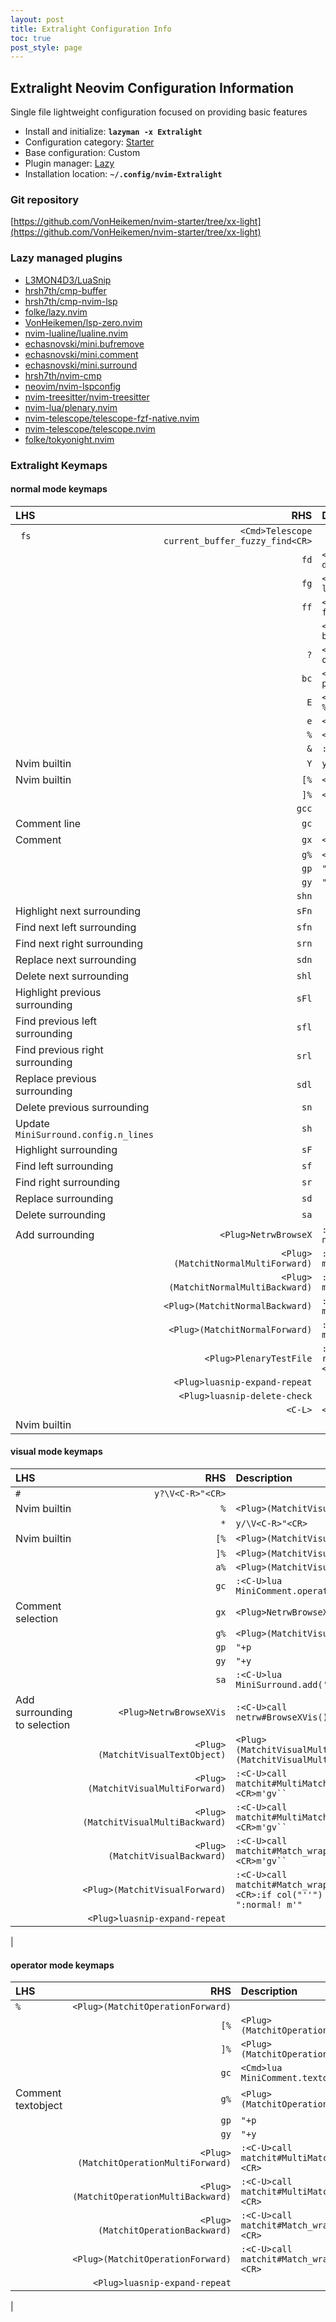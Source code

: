 ```yaml
---
layout: post
title: Extralight Configuration Info
toc: true
post_style: page
---
```


## Extralight Neovim Configuration Information

Single file lightweight configuration focused on providing basic features

- Install and initialize: **`lazyman -x Extralight`**
- Configuration category: [Starter](https://lazyman.dev/configurations/#starter-configurations)
- Base configuration:     Custom
- Plugin manager:         [Lazy](https://github.com/folke/lazy.nvim)
- Installation location:  **`~/.config/nvim-Extralight`**

### Git repository

[https://github.com/VonHeikemen/nvim-starter/tree/xx-light](https://github.com/VonHeikemen/nvim-starter/tree/xx-light)

### Lazy managed plugins

- [L3MON4D3/LuaSnip](https://github.com/L3MON4D3/LuaSnip)
- [hrsh7th/cmp-buffer](https://github.com/hrsh7th/cmp-buffer)
- [hrsh7th/cmp-nvim-lsp](https://github.com/hrsh7th/cmp-nvim-lsp)
- [folke/lazy.nvim](https://github.com/folke/lazy.nvim)
- [VonHeikemen/lsp-zero.nvim](https://github.com/VonHeikemen/lsp-zero.nvim)
- [nvim-lualine/lualine.nvim](https://github.com/nvim-lualine/lualine.nvim)
- [echasnovski/mini.bufremove](https://github.com/echasnovski/mini.bufremove.git)
- [echasnovski/mini.comment](https://github.com/echasnovski/mini.comment)
- [echasnovski/mini.surround](https://github.com/echasnovski/mini.surround.git)
- [hrsh7th/nvim-cmp](https://github.com/hrsh7th/nvim-cmp)
- [neovim/nvim-lspconfig](https://github.com/neovim/nvim-lspconfig)
- [nvim-treesitter/nvim-treesitter](https://github.com/nvim-treesitter/nvim-treesitter)
- [nvim-lua/plenary.nvim](https://github.com/nvim-lua/plenary.nvim)
- [nvim-telescope/telescope-fzf-native.nvim](https://github.com/nvim-telescope/telescope-fzf-native.nvim)
- [nvim-telescope/telescope.nvim](https://github.com/nvim-telescope/telescope.nvim)
- [folke/tokyonight.nvim](https://github.com/folke/tokyonight.nvim)

### Extralight Keymaps

#### normal mode keymaps

|  LHS  |  RHS  | Description |
| :---- | ----: | :---------- |
| <code> fs</code> | <code>&lt;Cmd&gt;Telescope current_buffer_fuzzy_find&lt;CR&gt;</code> |
 | | <code> fd</code> | <code>&lt;Cmd&gt;Telescope diagnostics&lt;CR&gt;</code> |
 | | <code> fg</code> | <code>&lt;Cmd&gt;Telescope live_grep&lt;CR&gt;</code> |
 | | <code> ff</code> | <code>&lt;Cmd&gt;Telescope find_files&lt;CR&gt;</code> |
 | | <code>  </code> | <code>&lt;Cmd&gt;Telescope buffers&lt;CR&gt;</code> |
 | | <code> ?</code> | <code>&lt;Cmd&gt;Telescope oldfiles&lt;CR&gt;</code> |
 | | <code> bc</code> | <code>&lt;Cmd&gt;lua pcall(MiniBufremove.delete)&lt;CR&gt;</code> |
 | | <code> E</code> | <code>&lt;Cmd&gt;Lexplore %:p:h&lt;CR&gt;</code> |
 | | <code> e</code> | <code>&lt;Cmd&gt;Lexplore&lt;CR&gt;</code> |
 | | <code>%</code> | <code>&lt;Plug&gt;(MatchitNormalForward)</code> |
 | | <code>&</code> | <code>:&&&lt;CR&gt;</code> |
 | Nvim builtin| <code>Y</code> | <code>y$</code> |
 | Nvim builtin| <code>[%</code> | <code>&lt;Plug&gt;(MatchitNormalMultiBackward)</code> |
 | | <code>]%</code> | <code>&lt;Plug&gt;(MatchitNormalMultiForward)</code> |
 | | <code>gcc</code> |  |
 | Comment line| <code>gc</code> |  |
 | Comment| <code>gx</code> | <code>&lt;Plug&gt;NetrwBrowseX</code> |
 | | <code>g%</code> | <code>&lt;Plug&gt;(MatchitNormalBackward)</code> |
 | | <code>gp</code> | <code>"+p</code> |
 | | <code>gy</code> | <code>"+y</code> |
 | | <code>shn</code> |  |
 | Highlight next surrounding| <code>sFn</code> |  |
 | Find next left surrounding| <code>sfn</code> |  |
 | Find next right surrounding| <code>srn</code> |  |
 | Replace next surrounding| <code>sdn</code> |  |
 | Delete next surrounding| <code>shl</code> |  |
 | Highlight previous surrounding| <code>sFl</code> |  |
 | Find previous left surrounding| <code>sfl</code> |  |
 | Find previous right surrounding| <code>srl</code> |  |
 | Replace previous surrounding| <code>sdl</code> |  |
 | Delete previous surrounding| <code>sn</code> |  |
 | Update `MiniSurround.config.n_lines`| <code>sh</code> |  |
 | Highlight surrounding| <code>sF</code> |  |
 | Find left surrounding| <code>sf</code> |  |
 | Find right surrounding| <code>sr</code> |  |
 | Replace surrounding| <code>sd</code> |  |
 | Delete surrounding| <code>sa</code> |  |
 | Add surrounding| <code>&lt;Plug&gt;NetrwBrowseX</code> | <code>:call netrw#BrowseX(netrw#GX(),netrw#CheckIfRemote(netrw#GX()))&lt;CR&gt;</code> |
 | | <code>&lt;Plug&gt;(MatchitNormalMultiForward)</code> | <code>:&lt;C-U&gt;call matchit#MultiMatch("W",  "n")&lt;CR&gt;</code> |
 | | <code>&lt;Plug&gt;(MatchitNormalMultiBackward)</code> | <code>:&lt;C-U&gt;call matchit#MultiMatch("bW", "n")&lt;CR&gt;</code> |
 | | <code>&lt;Plug&gt;(MatchitNormalBackward)</code> | <code>:&lt;C-U&gt;call matchit#Match_wrapper('',0,'n')&lt;CR&gt;</code> |
 | | <code>&lt;Plug&gt;(MatchitNormalForward)</code> | <code>:&lt;C-U&gt;call matchit#Match_wrapper('',1,'n')&lt;CR&gt;</code> |
 | | <code>&lt;Plug&gt;PlenaryTestFile</code> | <code>:lua require('plenary.test_harness').test_directory(vim.fn.expand("%:p"))&lt;CR&gt;</code> |
 | | <code>&lt;Plug&gt;luasnip-expand-repeat</code> |  |
 | | <code>&lt;Plug&gt;luasnip-delete-check</code> |  |
 | | <code>&lt;C-L&gt;</code> | <code>&lt;Cmd&gt;nohlsearch&#124;diffupdate|normal! &lt;C-L&gt;&lt;CR&gt;</code> |
 | Nvim builtin
#### visual mode keymaps

|  LHS  |  RHS  | Description |
| :---- | ----: | :---------- |
| <code>#</code> | <code>y?\V&lt;C-R&gt;"&lt;CR&gt;</code> |
 | Nvim builtin| <code>%</code> | <code>&lt;Plug&gt;(MatchitVisualForward)</code> |
 | | <code>*</code> | <code>y/\V&lt;C-R&gt;"&lt;CR&gt;</code> |
 | Nvim builtin| <code>[%</code> | <code>&lt;Plug&gt;(MatchitVisualMultiBackward)</code> |
 | | <code>]%</code> | <code>&lt;Plug&gt;(MatchitVisualMultiForward)</code> |
 | | <code>a%</code> | <code>&lt;Plug&gt;(MatchitVisualTextObject)</code> |
 | | <code>gc</code> | <code>:&lt;C-U&gt;lua MiniComment.operator('visual')&lt;CR&gt;</code> |
 | Comment selection| <code>gx</code> | <code>&lt;Plug&gt;NetrwBrowseXVis</code> |
 | | <code>g%</code> | <code>&lt;Plug&gt;(MatchitVisualBackward)</code> |
 | | <code>gp</code> | <code>"+p</code> |
 | | <code>gy</code> | <code>"+y</code> |
 | | <code>sa</code> | <code>:&lt;C-U&gt;lua MiniSurround.add('visual')&lt;CR&gt;</code> |
 | Add surrounding to selection| <code>&lt;Plug&gt;NetrwBrowseXVis</code> | <code>:&lt;C-U&gt;call netrw#BrowseXVis()&lt;CR&gt;</code> |
 | | <code>&lt;Plug&gt;(MatchitVisualTextObject)</code> | <code>&lt;Plug&gt;(MatchitVisualMultiBackward)o&lt;Plug&gt;(MatchitVisualMultiForward)</code> |
 | | <code>&lt;Plug&gt;(MatchitVisualMultiForward)</code> | <code>:&lt;C-U&gt;call matchit#MultiMatch("W",  "n")&lt;CR&gt;m'gv``</code> |
 | | <code>&lt;Plug&gt;(MatchitVisualMultiBackward)</code> | <code>:&lt;C-U&gt;call matchit#MultiMatch("bW", "n")&lt;CR&gt;m'gv``</code> |
 | | <code>&lt;Plug&gt;(MatchitVisualBackward)</code> | <code>:&lt;C-U&gt;call matchit#Match_wrapper('',0,'v')&lt;CR&gt;m'gv``</code> |
 | | <code>&lt;Plug&gt;(MatchitVisualForward)</code> | <code>:&lt;C-U&gt;call matchit#Match_wrapper('',1,'v')&lt;CR&gt;:if col("''") != col("$") &#124; exe ":normal! m'" | endif&lt;CR&gt;gv``</code> |
 | | <code>&lt;Plug&gt;luasnip-expand-repeat</code> |  |
 | 
#### operator mode keymaps

|  LHS  |  RHS  | Description |
| :---- | ----: | :---------- |
| <code>%</code> | <code>&lt;Plug&gt;(MatchitOperationForward)</code> |
 | | <code>[%</code> | <code>&lt;Plug&gt;(MatchitOperationMultiBackward)</code> |
 | | <code>]%</code> | <code>&lt;Plug&gt;(MatchitOperationMultiForward)</code> |
 | | <code>gc</code> | <code>&lt;Cmd&gt;lua MiniComment.textobject()&lt;CR&gt;</code> |
 | Comment textobject| <code>g%</code> | <code>&lt;Plug&gt;(MatchitOperationBackward)</code> |
 | | <code>gp</code> | <code>"+p</code> |
 | | <code>gy</code> | <code>"+y</code> |
 | | <code>&lt;Plug&gt;(MatchitOperationMultiForward)</code> | <code>:&lt;C-U&gt;call matchit#MultiMatch("W",  "o")&lt;CR&gt;</code> |
 | | <code>&lt;Plug&gt;(MatchitOperationMultiBackward)</code> | <code>:&lt;C-U&gt;call matchit#MultiMatch("bW", "o")&lt;CR&gt;</code> |
 | | <code>&lt;Plug&gt;(MatchitOperationBackward)</code> | <code>:&lt;C-U&gt;call matchit#Match_wrapper('',0,'o')&lt;CR&gt;</code> |
 | | <code>&lt;Plug&gt;(MatchitOperationForward)</code> | <code>:&lt;C-U&gt;call matchit#Match_wrapper('',1,'o')&lt;CR&gt;</code> |
 | | <code>&lt;Plug&gt;luasnip-expand-repeat</code> |  |
 | 

